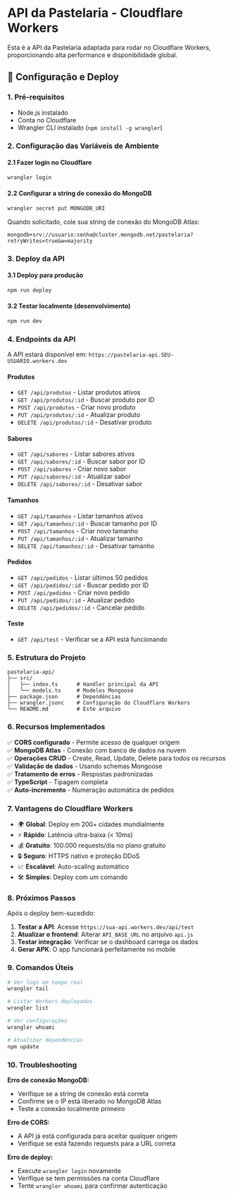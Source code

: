 # API da Pastelaria - Cloudflare Workers

Esta é a API da Pastelaria adaptada para rodar no Cloudflare Workers, proporcionando alta performance e disponibilidade global.

## 🚀 Configuração e Deploy

### 1. Pré-requisitos
- Node.js instalado
- Conta no Cloudflare
- Wrangler CLI instalado (`npm install -g wrangler`)

### 2. Configuração das Variáveis de Ambiente

#### 2.1 Fazer login no Cloudflare
```bash
wrangler login
```

#### 2.2 Configurar a string de conexão do MongoDB
```bash
wrangler secret put MONGODB_URI
```
Quando solicitado, cole sua string de conexão do MongoDB Atlas:
```
mongodb+srv://usuario:senha@cluster.mongodb.net/pastelaria?retryWrites=true&w=majority
```

### 3. Deploy da API

#### 3.1 Deploy para produção
```bash
npm run deploy
```

#### 3.2 Testar localmente (desenvolvimento)
```bash
npm run dev
```

### 4. Endpoints da API

A API estará disponível em: `https://pastelaria-api.SEU-USUARIO.workers.dev`

#### Produtos
- `GET /api/produtos` - Listar produtos ativos
- `GET /api/produtos/:id` - Buscar produto por ID
- `POST /api/produtos` - Criar novo produto
- `PUT /api/produtos/:id` - Atualizar produto
- `DELETE /api/produtos/:id` - Desativar produto

#### Sabores
- `GET /api/sabores` - Listar sabores ativos
- `GET /api/sabores/:id` - Buscar sabor por ID
- `POST /api/sabores` - Criar novo sabor
- `PUT /api/sabores/:id` - Atualizar sabor
- `DELETE /api/sabores/:id` - Desativar sabor

#### Tamanhos
- `GET /api/tamanhos` - Listar tamanhos ativos
- `GET /api/tamanhos/:id` - Buscar tamanho por ID
- `POST /api/tamanhos` - Criar novo tamanho
- `PUT /api/tamanhos/:id` - Atualizar tamanho
- `DELETE /api/tamanhos/:id` - Desativar tamanho

#### Pedidos
- `GET /api/pedidos` - Listar últimos 50 pedidos
- `GET /api/pedidos/:id` - Buscar pedido por ID
- `POST /api/pedidos` - Criar novo pedido
- `PUT /api/pedidos/:id` - Atualizar pedido
- `DELETE /api/pedidos/:id` - Cancelar pedido

#### Teste
- `GET /api/test` - Verificar se a API está funcionando

### 5. Estrutura do Projeto

```
pastelaria-api/
├── src/
│   ├── index.ts      # Handler principal da API
│   └── models.ts     # Modelos Mongoose
├── package.json      # Dependências
├── wrangler.jsonc    # Configuração do Cloudflare Workers
└── README.md         # Este arquivo
```

### 6. Recursos Implementados

✅ **CORS configurado** - Permite acesso de qualquer origem  
✅ **MongoDB Atlas** - Conexão com banco de dados na nuvem  
✅ **Operações CRUD** - Create, Read, Update, Delete para todos os recursos  
✅ **Validação de dados** - Usando schemas Mongoose  
✅ **Tratamento de erros** - Respostas padronizadas  
✅ **TypeScript** - Tipagem completa  
✅ **Auto-incremento** - Numeração automática de pedidos  

### 7. Vantagens do Cloudflare Workers

- 🌍 **Global**: Deploy em 200+ cidades mundialmente
- ⚡ **Rápido**: Latência ultra-baixa (< 10ms)
- 💰 **Gratuito**: 100.000 requests/dia no plano gratuito
- 🔒 **Seguro**: HTTPS nativo e proteção DDoS
- 📈 **Escalável**: Auto-scaling automático
- 🛠️ **Simples**: Deploy com um comando

### 8. Próximos Passos

Após o deploy bem-sucedido:

1. **Testar a API**: Acesse `https://sua-api.workers.dev/api/test`
2. **Atualizar o frontend**: Alterar `API_BASE_URL` no arquivo `api.js`
3. **Testar integração**: Verificar se o dashboard carrega os dados
4. **Gerar APK**: O app funcionará perfeitamente no mobile

### 9. Comandos Úteis

```bash
# Ver logs em tempo real
wrangler tail

# Listar Workers deployados
wrangler list

# Ver configurações
wrangler whoami

# Atualizar dependências
npm update
```

### 10. Troubleshooting

**Erro de conexão MongoDB:**
- Verifique se a string de conexão está correta
- Confirme se o IP está liberado no MongoDB Atlas
- Teste a conexão localmente primeiro

**Erro de CORS:**
- A API já está configurada para aceitar qualquer origem
- Verifique se está fazendo requests para a URL correta

**Erro de deploy:**
- Execute `wrangler login` novamente
- Verifique se tem permissões na conta Cloudflare
- Tente `wrangler whoami` para confirmar autenticação